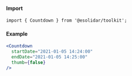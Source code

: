 #### Import

``` html
import { Countdown } from '@esolidar/toolkit';

```

#### Example

``` jsx
<Countdown
  startDate="2021-01-05 14:24:00"
  endDate="2021-01-05 14:25:00"
  thumb={false}
/>

```
